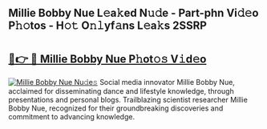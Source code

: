 ## Millie Bobby Nue L𝚎a𝚔ed N𝚞𝚍e - Part-phn Vi𝚍𝚎o P𝚑𝚘tos - H𝚘𝚝 O𝚗𝚕yf𝚊ns L𝚎a𝚔s 2SSRP

# <h2><a href="http://kf76ew.oniu.top/?m=Millie+Bobby+Nue">🔗👉 🔴 Millie Bobby Nue P𝚑ot𝚘𝚜 V𝚒d𝚎o</a></h2>

[![Millie Bobby Nue Nu𝚍e𝚜](https://i.imgur.com/0qMVB7G.gif)](http://kf76ew.oniu.top/?m=Millie+Bobby+Nue)
Social media innovator Millie Bobby Nue, acclaimed for disseminating dance and lifestyle knowledge, through presentations and personal blogs. Trailblazing scientist researcher Millie Bobby Nue, recognized for their groundbreaking discoveries and commitment to advancing knowledge.  
